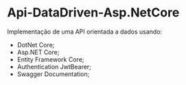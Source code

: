 # Api-DataDriven-Asp.NetCore
Implementação de uma API orientada a dados usando:

 - DotNet Core;
 - Asp.NET Core;
 - Entity Framework Core;
 - Authentication JwtBearer;
 - Swagger Documentation;
